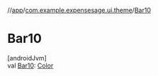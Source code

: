 //[app](../../index.md)/[com.example.expensesage.ui.theme](index.md)/[Bar10](-bar10.md)

# Bar10

[androidJvm]\
val [Bar10](-bar10.md): [Color](https://developer.android.com/reference/kotlin/androidx/compose/ui/graphics/Color.html)
